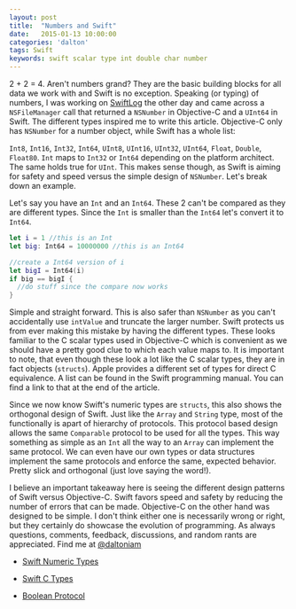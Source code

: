 ```yaml
---
layout: post
title:  "Numbers and Swift"
date:   2015-01-13 10:00:00
categories: 'dalton'
tags: Swift
keywords: swift scalar type int double char number
---
```


2 + 2 = 4. Aren't numbers grand? They are the basic building blocks for all data we work with and Swift is no exception. Speaking (or typing) of numbers, I was working on [SwiftLog](https://github.com/daltoniam/SwiftLog) the other day and came across a `NSFileManager` call that returned a `NSNumber` in Objective-C and a `UInt64` in Swift. The different types inspired me to write this article. Objective-C only has `NSNumber` for a number object, while Swift has a whole list:

`Int8`, `Int16`, `Int32`, `Int64`, `UInt8`, `UInt16`, `UInt32`, `UInt64`, `Float`, `Double`, `Float80`. `Int` maps to `Int32` or `Int64` depending on the platform architect. The same holds true for `UInt`. This makes sense though, as Swift is aiming for safety and speed versus the simple design of `NSNumber`. Let's break down an example.

Let's say you have an `Int` and an `Int64`. These 2 can't be compared as they are different types. Since the `Int` is smaller than the `Int64` let's convert it to `Int64`.

```swift
let i = 1 //this is an Int
let big: Int64 = 10000000 //this is an Int64

//create a Int64 version of i
let bigI = Int64(i)
if big == bigI {
  //do stuff since the compare now works
}
```

Simple and straight forward. This is also safer than `NSNumber` as you can't accidentally use `intValue` and truncate the larger number. Swift protects us from ever making this mistake by having the different types. These looks familiar to the C scalar types used in Objective-C which is convenient as we should have a pretty good clue to which each value maps to. It is important to note, that even though these look a lot like the C scalar types, they are in fact objects (`structs`). Apple provides a different set of types for direct C equivalence. A list can be found in the Swift programming manual. You can find a link to that at the end of the article.

Since we now know Swift's numeric types are `structs`, this also shows the orthogonal design of Swift. Just like the `Array` and `String` type, most of the functionally is apart of hierarchy of protocols. This protocol based design allows the same `Comparable` protocol to be used for all the types. This way something as simple as an `Int` all the way to an `Array` can implement the same protocol. We can even have our own types or data structures implement the same protocols and enforce the same, expected behavior. Pretty slick and orthogonal (just love saying the word!).

I believe an important takeaway here is seeing the different design patterns of Swift versus Objective-C. Swift favors speed and safety by reducing the number of errors that can be made. Objective-C on the other hand was designed to be simple. I don't think either one is necessarily wrong or right, but they certainly do showcase the evolution of programming. As always questions, comments, feedback, discussions, and random rants are appreciated. Find me at [@daltoniam](http://twitter.com/daltoniam)

- [Swift Numeric Types](https://developer.apple.com/library/ios/documentation/General/Reference/SwiftStandardLibraryReference/NumericTypes.html)

- [Swift C Types](https://developer.apple.com/library/ios/documentation/Swift/Conceptual/BuildingCocoaApps/InteractingWithCAPIs.html#//apple_ref/doc/uid/TP40014216-CH8-XID_11)

- [Boolean Protocol](https://developer.apple.com/swift/blog/?id=8)